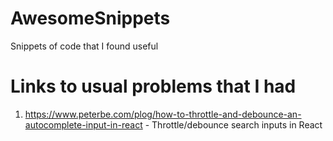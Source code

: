# AwesomeSnippets
Snippets of code that I found useful

# Links to usual problems that I had

1. https://www.peterbe.com/plog/how-to-throttle-and-debounce-an-autocomplete-input-in-react - Throttle/debounce search inputs in React


